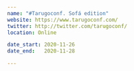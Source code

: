 ```yaml
---
name: "#Tarugoconf. Sofá edition"
website: https://www.tarugoconf.com/
twitter: http://twitter.com/tarugoconf/
location: Online

date_start: 2020-11-26
date_end:   2020-11-28

---
```

